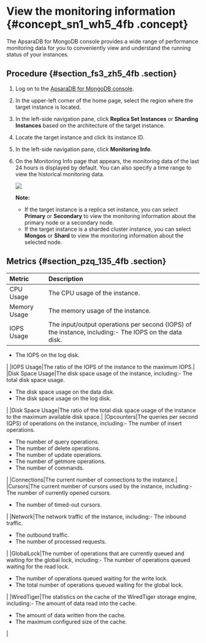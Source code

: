 # View the monitoring information {#concept_sn1_wh5_4fb .concept}

The ApsaraDB for MongoDB console provides a wide range of performance monitoring data for you to conveniently view and understand the running status of your instances.

## Procedure {#section_fs3_zh5_4fb .section}

1.  Log on to the [ApsaraDB for MongoDB console](https://mongodb.console.aliyun.com/).
2.  In the upper-left corner of the home page, select the region where the target instance is located.
3.  In the left-side navigation pane, click **Replica Set Instances** or **Sharding Instances** based on the architecture of the target instance.
4.  Locate the target instance and click its instance ID.
5.  In the left-side navigation pane, click **Monitoring Info**.
6.  On the Monitoring Info page that appears, the monitoring data of the last 24 hours is displayed by default. You can also specify a time range to view the historical monitoring data.

    ![](http://static-aliyun-doc.oss-cn-hangzhou.aliyuncs.com/assets/img/6734/155617643437327_en-US.png)

    **Note:** 

    -   If the target instance is a replica set instance, you can select **Primary** or **Secondary** to view the monitoring information about the primary node or a secondary node.
    -   If the target instance is a sharded cluster instance, you can select **Mongos** or **Shard** to view the monitoring information about the selected node.

## Metrics {#section_pzq_135_4fb .section}

|Metric|Description|
|:-----|:----------|
|CPU Usage|The CPU usage of the instance.|
|Memory Usage|The memory usage of the instance.|
|IOPS Usage|The input/output operations per second \(IOPS\) of the instance, including:-   The IOPS on the data disk.
-   The IOPS on the log disk.

|
|IOPS Usage|The ratio of the IOPS of the instance to the maximum IOPS.|
|Disk Space Usage|The disk space usage of the instance, including:-   The total disk space usage.
-   The disk space usage on the data disk.
-   The disk space usage on the log disk.

|
|Disk Space Usage|The ratio of the total disk space usage of the instance to the maximum available disk space.|
|Opcounters|The queries per second \(QPS\) of operations on the instance, including:-   The number of insert operations.
-   The number of query operations.
-   The number of delete operations.
-   The number of update operations.
-   The number of getmore operations.
-   The number of commands.

|
|Connections|The current number of connections to the instance.|
|Cursors|The current number of cursors used by the instance, including:-   The number of currently opened cursors.
-   The number of timed-out cursors.

|
|Network|The network traffic of the instance, including:-   The inbound traffic.
-   The outbound traffic.
-   The number of processed requests.

|
|GlobalLock|The number of operations that are currently queued and waiting for the global lock, including:-   The number of operations queued waiting for the read lock.
-   The number of operations queued waiting for the write lock.
-   The total number of operations queued waiting for the global lock.

|
|WiredTiger|The statistics on the cache of the WiredTiger storage engine, including:-   The amount of data read into the cache.
-   The amount of data written from the cache.
-   The maximum configured size of the cache.

|

